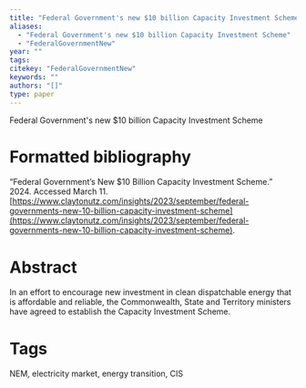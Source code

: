 ```yaml
---
title: "Federal Government's new $10 billion Capacity Investment Scheme"
aliases:
  - "Federal Government's new $10 billion Capacity Investment Scheme"
  - "FederalGovernmentNew"
year: ""
tags: 
citekey: "FederalGovernmentNew"
keywords: ""
authors: "[]"
type: paper
---
```

Federal Government's new $10 billion Capacity Investment Scheme

# Formatted bibliography

“Federal Government’s New $10 Billion Capacity Investment Scheme.” 2024. Accessed March 11. [https://www.claytonutz.com/insights/2023/september/federal-governments-new-10-billion-capacity-investment-scheme](https://www.claytonutz.com/insights/2023/september/federal-governments-new-10-billion-capacity-investment-scheme).


# Abstract

In an effort to encourage new investment in clean dispatchable energy that is affordable and reliable, the Commonwealth, State and Territory ministers have agreed to establish the Capacity Investment Scheme.


# Tags
NEM, electricity market, energy transition, CIS

